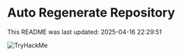 # Auto Regenerate Repository

This README was last updated: 2025-04-16 22:29:51

 ![TryHackMe](https://tryhackme.com/badge/533634)
